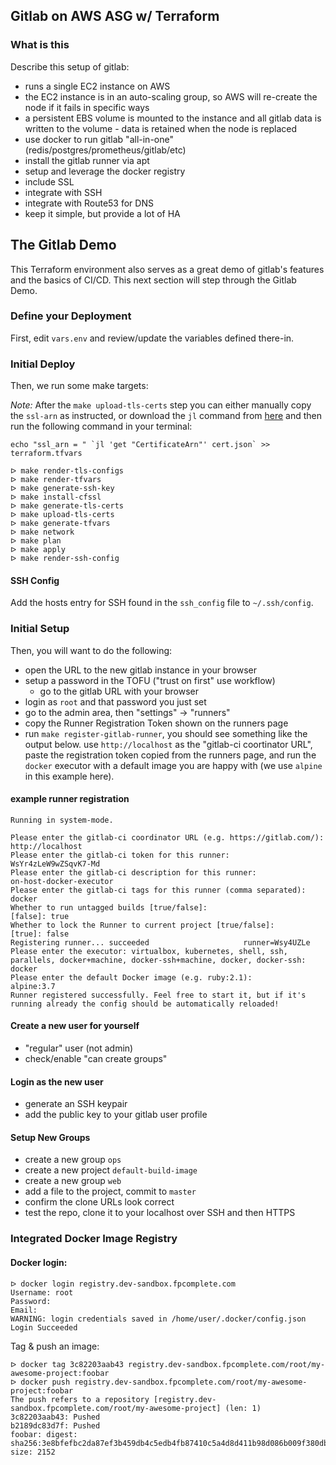 ## Gitlab on AWS ASG w/ Terraform

### What is this

Describe this setup of gitlab:

* runs a single EC2 instance on AWS
* the EC2 instance is in an auto-scaling group, so AWS will re-create the node if it fails in specific ways
* a persistent EBS volume is mounted to the instance and all gitlab data is written to the volume - data is retained when the node is replaced
* use docker to run gitlab "all-in-one" (redis/postgres/prometheus/gitlab/etc)
* install the gitlab runner via apt
* setup and leverage the docker registry
* include SSL
* integrate with SSH
* integrate with Route53 for DNS
* keep it simple, but provide a lot of HA


## The Gitlab Demo

This Terraform environment also serves as a great demo of gitlab's features and the basics of CI/CD. This next section will step through the Gitlab Demo.

### Define your Deployment

First, edit `vars.env` and review/update the variables defined there-in.


### Initial Deploy

Then, we run some make targets:

*Note:*
After the `make upload-tls-certs` step you can either manually copy the `ssl-arn` as instructed, or download the `jl` command from [here](https://github.com/chrisdone/jl/releases) and then run the following command in your terminal:
```
echo "ssl_arn = " `jl 'get "CertificateArn"' cert.json` >> terraform.tfvars
```

```
ᐅ make render-tls-configs
ᐅ make render-tfvars
ᐅ make generate-ssh-key
ᐅ make install-cfssl
ᐅ make generate-tls-certs
ᐅ make upload-tls-certs
ᐅ make generate-tfvars
ᐅ make network
ᐅ make plan
ᐅ make apply
ᐅ make render-ssh-config
```
#### SSH Config

Add the hosts entry for SSH found in the `ssh_config` file to `~/.ssh/config`.

### Initial Setup

Then, you will want to do the following:

* open the URL to the new gitlab instance in your browser
* setup a password in the TOFU ("trust on first" use workflow)
    * go to the gitlab URL with your browser
* login as `root` and that password you just set
* go to the admin area, then "settings" -> "runners"
* copy the Runner Registration Token shown on the runners page
* run `make register-gitlab-runner`, you should see something like the output below. use `http://localhost` as the "gitlab-ci coortinator URL", paste the registration token copied from the runners page, and run the `docker` executor with a default image you are happy with (we use `alpine` in this example here).

#### example runner registration

```
Running in system-mode.                            
                                                   
Please enter the gitlab-ci coordinator URL (e.g. https://gitlab.com/):
http://localhost
Please enter the gitlab-ci token for this runner:
WsYr4zLeW9wZSqvK7-Md
Please enter the gitlab-ci description for this runner:
on-host-docker-executor
Please enter the gitlab-ci tags for this runner (comma separated):
docker
Whether to run untagged builds [true/false]:
[false]: true
Whether to lock the Runner to current project [true/false]:
[true]: false
Registering runner... succeeded                     runner=Wsy4UZLe
Please enter the executor: virtualbox, kubernetes, shell, ssh, parallels, docker+machine, docker-ssh+machine, docker, docker-ssh:
docker
Please enter the default Docker image (e.g. ruby:2.1):
alpine:3.7
Runner registered successfully. Feel free to start it, but if it's running already the config should be automatically reloaded! 
```

#### Create a new user for yourself

* "regular" user (not admin)
* check/enable "can create groups"

#### Login as the new user

* generate an SSH keypair
* add the public key to your gitlab user profile

#### Setup New Groups

* create a new group `ops`
* create a new project `default-build-image`
* create a new group `web`
* add a file to the project, commit to `master`
* confirm the clone URLs look correct
* test the repo, clone it to your localhost over SSH and then HTTPS



### Integrated Docker Image Registry

#### Docker login:

```
ᐅ docker login registry.dev-sandbox.fpcomplete.com
Username: root
Password: 
Email: 
WARNING: login credentials saved in /home/user/.docker/config.json
Login Succeeded
```

Tag & push an image:

```
ᐅ docker tag 3c82203aab43 registry.dev-sandbox.fpcomplete.com/root/my-awesome-project:foobar
ᐅ docker push registry.dev-sandbox.fpcomplete.com/root/my-awesome-project:foobar
The push refers to a repository [registry.dev-sandbox.fpcomplete.com/root/my-awesome-project] (len: 1)
3c82203aab43: Pushed 
b2189dc83d7f: Pushed 
foobar: digest: sha256:3e8bfefbc2da87ef3b459db4c5edb4fb87410c5a4d8d411b98d086b009f380db size: 2152
```
